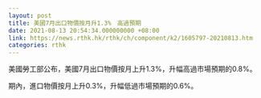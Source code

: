```yaml
---
layout: post
title: 美國7月出口物價按月升1.3%　高過預期
date: 2021-08-13 20:54:34.000000000 +08:00
link: https://news.rthk.hk/rthk/ch/component/k2/1605797-20210813.htm
categories: rthk
---
```


美國勞工部公布，美國7月出口物價按月上升1.3%，升幅高過市場預期的0.8%。

期內，進口物價按月上升0.3%，升幅低過市場預期的0.6%。
